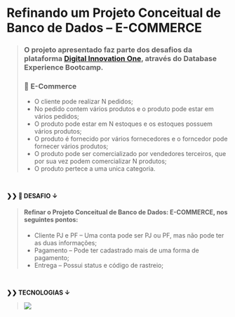 # Refinando um Projeto Conceitual de Banco de Dados – E-COMMERCE

> ### O projeto apresentado faz parte dos desafios da plataforma [Digital Innovation One](https://web.digitalinnovation.one/home), através do Database Experience Bootcamp.
>
> ### 💸 E-Commerce
> - O cliente pode realizar N pedidos;
> - No pedido contem vários produtos e o produto pode estar em vários pedidos;
> - O produto pode estar em N estoques e os estoques possuem vários produtos;
> - O produto é fornecido por vários fornecedores e o forncedor pode fornecer vários produtos;
> - O produto pode ser comercializado por vendedores terceiros, que por sua vez podem comercializar N produtos;
> - O produto pertece a uma unica categoria.

<br>
  <p>
    <strong>❯❯ 🚀 DESAFIO ↓</strong><br>
  </p>

> #### Refinar o Projeto Conceitual de Banco de Dados: E-COMMERCE, nos seguintes pontos:
>
> - Cliente PJ e PF – Uma conta pode ser PJ ou PF, mas não pode ter as duas informações;
> - Pagamento – Pode ter cadastrado mais de uma forma de pagamento;
> - Entrega – Possui status e código de rastreio;

 <br>
  <p>
    <strong>❯❯ TECNOLOGIAS ↓</strong><br>
  </p>

> <img src="https://img.shields.io/badge/MYSQL WORKBENCH-000000?logo=mysql"/>

#